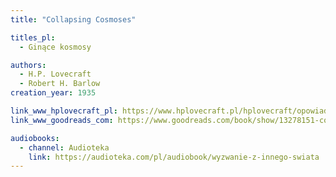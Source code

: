 ```yaml
---
title: "Collapsing Cosmoses"

titles_pl:
  - Ginące kosmosy

authors:
  - H.P. Lovecraft
  - Robert H. Barlow
creation_year: 1935

link_www_hplovecraft_pl: https://www.hplovecraft.pl/hplovecraft/opowiadania-nowele-powiesci/collapsing-cosmoses/
link_www_goodreads_com: https://www.goodreads.com/book/show/13278151-collapsing-cosmoses

audiobooks:
  - channel: Audioteka
    link: https://audioteka.com/pl/audiobook/wyzwanie-z-innego-swiata
---
```


